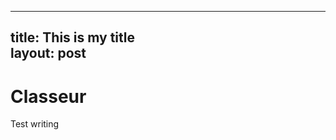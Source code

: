 <hr>
<h2 id="title-this-is-my-titlelayout-post">title: This is my title<br>
layout: post</h2>
<h1 id="classeur">Classeur</h1>
<p>Test writing</p>